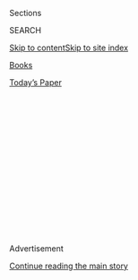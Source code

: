 <div id="app">

<div>

<div>

<div>

<div class="NYTAppHideMasthead css-1q2w90k e1suatyy0">

<div class="section css-ui9rw0 e1suatyy2">

<div class="css-eph4ug er09x8g0">

<div class="css-6n7j50">

</div>

<span class="css-1dv1kvn">Sections</span>

<div class="css-10488qs">

<span class="css-1dv1kvn">SEARCH</span>

</div>

[Skip to content](#site-content)[Skip to site
index](#site-index)

</div>

<div id="masthead-section-label" class="css-1wr3we4 eaxe0e00">

[Books](https://www.nytimes.com/section/books)

</div>

<div class="css-10698na e1huz5gh0">

</div>

</div>

<div id="masthead-bar-one" class="section hasLinks css-15hmgas e1csuq9d3">

<div class="css-uqyvli e1csuq9d0">

</div>

<div class="css-1uqjmks e1csuq9d1">

</div>

<div class="css-9e9ivx">

[](https://myaccount.nytimes.com/auth/login?response_type=cookie&client_id=vi)

</div>

<div class="css-1bvtpon e1csuq9d2">

[Today’s
Paper](https://www.nytimes.com/section/todayspaper)

</div>

</div>

</div>

</div>

<div data-aria-hidden="false">

<div id="site-content" data-role="main">

<div>

<div class="css-1aor85t" style="opacity:0.000000001;z-index:-1;visibility:hidden">

<div class="css-1hqnpie">

<div class="css-epjblv">

<span class="css-17xtcya">[Books](/section/books)</span><span class="css-x15j1o">|</span><span class="css-fwqvlz">Isabel
Wilkerson’s ‘Caste’ Is an ‘Instant American Classic’ About Our Abiding
Sin</span>

</div>

<div class="css-k008qs">

<div class="css-1iwv8en">

<span class="css-18z7m18"></span>

<div>

</div>

</div>

<span class="css-1n6z4y">https://nyti.ms/2Xfu0wc</span>

<div class="css-1705lsu">

<div class="css-4xjgmj">

<div class="css-4skfbu" data-role="toolbar" data-aria-label="Social Media Share buttons, Save button, and Comments Panel with current comment count" data-testid="share-tools">

  - 
  - 
  - 
  - 
    
    <div class="css-6n7j50">
    
    </div>

  - 
  - 

</div>

</div>

</div>

</div>

</div>

</div>

<div id="NYT_TOP_BANNER_REGION" class="css-13pd83m">

</div>

<div id="top-wrapper" class="css-1sy8kpn">

<div id="top-slug" class="css-l9onyx">

Advertisement

</div>

[Continue reading the main
story](#after-top)

<div class="ad top-wrapper" style="text-align:center;height:100%;display:block;min-height:250px">

<div id="top" class="place-ad" data-position="top" data-size-key="top">

</div>

</div>

<div id="after-top">

</div>

</div>

<div id="sponsor-wrapper" class="css-1hyfx7x">

<div id="sponsor-slug" class="css-19vbshk">

Supported by

</div>

[Continue reading the main
story](#after-sponsor)

<div id="sponsor" class="ad sponsor-wrapper" style="text-align:center;height:100%;display:block">

</div>

<div id="after-sponsor">

</div>

</div>

[Books of The
Times](/column/books-of-the-times "Books of The Times")

<div class="css-1vkm6nb ehdk2mb0">

# Isabel Wilkerson’s ‘Caste’ Is an ‘Instant American Classic’ About Our Abiding Sin

</div>

<div class="css-xt80pu e12qa4dv0">

<div class="css-18e8msd">

<div class="css-vp77d3 epjyd6m0">

<div class="css-1baulvz">

By [<span class="css-1baulvz last-byline" itemprop="name">Dwight
Garner</span>](https://www.nytimes.com/by/dwight-garner)

</div>

</div>

  - 
    
    <div class="css-ld3wwf e16638kd2">
    
    Published July 31, 2020Updated Aug. 3,
    2020
    
    </div>

  - 
    
    <div class="css-4xjgmj">
    
    <div class="css-pvvomx" data-role="toolbar" data-aria-label="Social Media Share buttons, Save button, and Comments Panel with current comment count" data-testid="share-tools">
    
      - 
      - 
      - 
      - 
        
        <div class="css-6n7j50">
        
        </div>
    
      - 
      - 
    
    </div>
    
    </div>

</div>

</div>

<div class="css-79elbk" data-testid="photoviewer-wrapper">

<div class="css-z3e15g" data-testid="photoviewer-wrapper-hidden">

</div>

<div class="css-1a48zt4 ehw59r15" data-testid="photoviewer-children">

![<span class="css-cnj6d5 e1z0qqy90" itemprop="copyrightHolder"><span class="css-1ly73wi e1tej78p0">Credit...</span><span><span>.</span></span></span>](https://static01.nyt.com/images/2020/08/04/books/03BOOKWILKERSON1/03BOOKWILKERSON1-articleLarge.jpg?quality=75&auto=webp&disable=upscale)

</div>

</div>

<div class="css-170u9t6">

<div class="css-u7fh8e">

<div class="css-79elbk">

Buy Book<span data-aria-hidden="true">
    ▾</span>

  - [Amazon](https://www.amazon.com/gp/search?index=books&tag=NYTBSREV-20&field-keywords=Caste+Isabel+Wilkerson)
  - [Apple
    Books](https://du-gae-books-dot-nyt-du-prd.appspot.com/buy?title=Caste&author=Isabel+Wilkerson)
  - [Barnes and
    Noble](https://www.anrdoezrs.net/click-7990613-11819508?url=https%3A%2F%2Fwww.barnesandnoble.com%2Fw%2F%3Fean%3D9780593230251)
  - [Books-A-Million](https://www.anrdoezrs.net/click-7990613-35140?url=https%3A%2F%2Fwww.booksamillion.com%2Fp%2FCaste%2FIsabel%2BWilkerson%2F9780593230251)
  - [Bookshop](https://bookshop.org/a/3546/9780593230251)
  - [Indiebound](https://www.indiebound.org/book/9780593230251?aff=NYT)

</div>

When you purchase an independently reviewed book through our site, we
earn an affiliate
commission.

</div>

</div>

<div class="section meteredContent css-1r7ky0e" name="articleBody" itemprop="articleBody">

<div class="css-1fanzo5 StoryBodyCompanionColumn">

<div class="css-53u6y8">

A critic shouldn’t often deal in superlatives. He or she is here to
explicate, to expand context and to make fine distinctions. But
sometimes a reviewer will shout as if into a mountaintop megaphone. I
recently came upon William Kennedy’s review of “One Hundred Years of
Solitude,” which he called “the first piece of literature since the Book
of Genesis that should be required reading for the entire human race.”
Kennedy wasn’t far off.

I had these thoughts while reading Isabel Wilkerson’s new book, “Caste:
The Origins of Our Discontents.” It’s an extraordinary document, one
that strikes me as an instant American classic and almost certainly the
keynote nonfiction book of the American century thus far. It made the
back of my neck prickle from its first pages, and that feeling never
went away.

I told more than one person, as I moved through my days this past week,
that I was reading one of the most powerful nonfiction books I’d ever
encountered.

Wilkerson’s book is about how brutal misperceptions about race have
disfigured the American experiment. This is a topic that major
historians and novelists have examined from many angles, with care,
anger, deep feeling and sometimes simmering wit.

</div>

</div>

<div class="css-1fanzo5 StoryBodyCompanionColumn">

<div class="css-53u6y8">

Wilkerson’s book is a work of synthesis. She borrows from all that has
come before, and her book stands on many shoulders. “Caste” lands so
firmly because the historian, the sociologist and the reporter are not
at war with the essayist and the critic inside her. This book has the
reverberating and patriotic slap of the best American prose writing.

*\[ This book is one of our most anticipated titles of August.* [*See
the full
list*](https://www.nytimes.com/2020/07/30/books/new-august-books.html)*.
\]*

This is a complicated book that does a simple thing. Wilkerson, who won
a Pulitzer Prize for national reporting while at The New York Times and
whose previous book, [“The Warmth of Other Suns: The Epic Story of
America’s Great
Migration,”](https://www.nytimes.com/2010/09/05/books/review/Oshinsky-t.html)
won the National Book Critics Circle Award, avoids words like “white”
and “race” and “racism” in favor of terms like “dominant caste,”
“favored caste,” “upper caste” and “lower caste.”

Some will quibble with her conflation of race and caste. (Social class
is a separate matter, which Wilkerson addresses only rarely.) She does
not argue that the words are synonyms. She argues that they “can and do
coexist in the same culture and serve to reinforce each other. Race, in
the United States, is the visible agent of the unseen force of caste.
Caste is the bones, race the skin.” The reader does not have to follow
her all the way on this point to find her book a fascinating thought
experiment. She persuasively pushes the two notions together while
addressing the internal wounds that, in America, have failed to clot.

A caste system, she writes, is “an artificial construction, a fixed and
embedded ranking of human value that sets the presumed supremacy of one
group against the presumed inferiority of other groups on the basis of
ancestry and often immutable traits, traits that would be neutral in the
abstract but are ascribed life-and-death meaning.”

</div>

</div>

<div class="css-1fanzo5 StoryBodyCompanionColumn">

<div class="css-53u6y8">

“As we go about our daily lives, caste is the wordless usher in a
darkened theater, flashlight cast down in the aisles, guiding us to our
assigned seats for a performance,” Wilkerson writes. She observes that
caste “is about respect, authority and assumptions of competence — who
is accorded these and who is not.”

<div class="css-79elbk" data-testid="photoviewer-wrapper">

<div class="css-z3e15g" data-testid="photoviewer-wrapper-hidden">

</div>

<div class="css-1a48zt4 ehw59r15" data-testid="photoviewer-children">

<div class="css-zgakxe erfvjey0">

<span class="css-1ly73wi e1tej78p0">Image</span>

<div class="css-zjzyr8">

<div data-testid="lazyimage-container" style="height:568.4px">

</div>

</div>

</div>

<span class="css-16f3y1r e13ogyst0" data-aria-hidden="true">Isabel
Wilkerson, whose new book is “Caste: The Origins of Our
Discontents.”</span><span class="css-cnj6d5 e1z0qqy90" itemprop="copyrightHolder"><span class="css-1ly73wi e1tej78p0">Credit...</span><span>Joe
Henson</span></span>

</div>

</div>

Wilkerson’s usages neatly lift the mind out of old ruts. They enable her
to make unsettling comparisons between India’s treatment of its
untouchables, or Dalits, Nazi Germany’s treatment of Jews and America’s
treatment of African-Americans. Each country “relied on stigmatizing
those deemed inferior to justify the dehumanization necessary to keep
the lowest-ranked people at the bottom and to rationalize the protocols
of enforcement.”

Wilkerson does not shy from the brutality that has gone hand in hand
with this kind of dehumanization. As if pulling from a deep reservoir,
she always has a prime example at hand. It takes resolve and a strong
stomach to stare at the particulars, rather than the generalities, of
lives under slavery and Jim Crow and recent American experience. To feel
the heat of the furnace of individual experience. It’s the kind of
resolve Americans will require more of.

“Caste” gets off to an uncertain start. Its first pages summon, in
dystopian-novel fashion, the results of the 2016 election alongside
anthrax trapped in the permafrost being released into the atmosphere
because of global warming. Wilkerson is making a point about old poisons
returning to haunt us. But by pulling in global warming (a subject she
never returns to in any real fashion) so early in her book, you wonder
if “Caste” will be a mere grab bag of nightmare impressions.

It isn’t.

Her consideration of the 2016 election, and American politics in
general, is sobering. To anyone who imagined that the election of Barack
Obama was a sign that America had begun to enter a post-racial era, she
reminds us that the majority of whites did not vote for him.

She poses the question so many intellectuals and pundits on the left
have posed, with increasing befuddlement: Why do the white working
classes in America vote against their economic interests?

She runs further with the notion of white resentment than many
commentators have been willing to, and the juices of her argument follow
the course of her knife. What these pundits had not considered,
Wilkerson writes, “was that the people voting this way were, in fact,
voting their interests. Maintaining the caste system as it had always
been was in their interest. And some were willing to accept short-term
discomfort, forgo health insurance, risk contamination of the water and
air, and even die to protect their long-term interest in the hierarchy
as they had known it.”

</div>

</div>

<div class="css-1fanzo5 StoryBodyCompanionColumn">

<div class="css-53u6y8">

In her novel “Americanah,” Chimamanda Ngozi Adichie suggested that
“maybe it’s time to just scrap the word ‘racist.’ Find something new.
Like Racial Disorder Syndrome. And we could have different categories
for sufferers of this syndrome: mild, medium and acute.”

Wilkerson has written a closely argued book that largely avoids the word
“racism,” yet stares it down with more humanity and rigor than nearly
all but a few books in our literature.

“Caste” deepens our tragic sense of American history. It reads like
watching the slow passing of a long and demented cortege. In its
suggestion that we need something akin to South Africa’s Truth and
Reconciliation Commission, her book points the way toward an alleviation
of alienation. It’s a book that seeks to shatter a paralysis of will.
It’s a book that changes the weather inside a reader.

While reading “Caste,” I thought often of a pair of sentences from
Colson Whitehead’s novel [“The Underground
Railroad.”](https://www.nytimes.com/2016/08/03/books/review-the-underground-railroad-colson-whitehead.html)
“The Declaration \[of Independence\] is like a map,” he wrote. “You
trust that it’s right, but you only know by going out and testing it for
yourself.”

</div>

</div>

</div>

<div>

</div>

<div>

</div>

<div>

</div>

<div>

<div id="bottom-wrapper" class="css-1ede5it">

<div id="bottom-slug" class="css-l9onyx">

Advertisement

</div>

[Continue reading the main
story](#after-bottom)

<div id="bottom" class="ad bottom-wrapper" style="text-align:center;height:100%;display:block;min-height:90px">

</div>

<div id="after-bottom">

</div>

</div>

</div>

</div>

</div>

## Site Index

<div>

</div>

## Site Information Navigation

  - [© <span>2020</span> <span>The New York Times
    Company</span>](https://help.nytimes.com/hc/en-us/articles/115014792127-Copyright-notice)

<!-- end list -->

  - [NYTCo](https://www.nytco.com/)
  - [Contact
    Us](https://help.nytimes.com/hc/en-us/articles/115015385887-Contact-Us)
  - [Work with us](https://www.nytco.com/careers/)
  - [Advertise](https://nytmediakit.com/)
  - [T Brand Studio](http://www.tbrandstudio.com/)
  - [Your Ad
    Choices](https://www.nytimes.com/privacy/cookie-policy#how-do-i-manage-trackers)
  - [Privacy](https://www.nytimes.com/privacy)
  - [Terms of
    Service](https://help.nytimes.com/hc/en-us/articles/115014893428-Terms-of-service)
  - [Terms of
    Sale](https://help.nytimes.com/hc/en-us/articles/115014893968-Terms-of-sale)
  - [Site
    Map](https://spiderbites.nytimes.com)
  - [Help](https://help.nytimes.com/hc/en-us)
  - [Subscriptions](https://www.nytimes.com/subscription?campaignId=37WXW)

</div>

</div>

</div>

</div>
